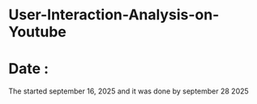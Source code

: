 # User-Interaction-Analysis-on-Youtube

# Date : 
The started september 16, 2025 and it was done by september 28 2025
